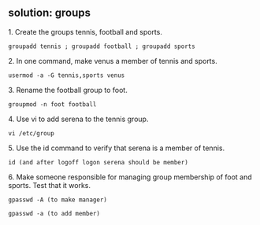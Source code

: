 ## solution: groups

1\. Create the groups tennis, football and sports.

    groupadd tennis ; groupadd football ; groupadd sports

2\. In one command, make venus a member of tennis and sports.

    usermod -a -G tennis,sports venus

3\. Rename the football group to foot.

    groupmod -n foot football

4\. Use vi to add serena to the tennis group.

    vi /etc/group

5\. Use the id command to verify that serena is a member of tennis.

    id (and after logoff logon serena should be member)

6\. Make someone responsible for managing group membership of foot and
sports. Test that it works.

    gpasswd -A (to make manager)

    gpasswd -a (to add member)
